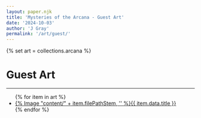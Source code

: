 ```yaml
---
layout: paper.njk
title: 'Mysteries of the Arcana - Guest Art'
date: '2024-10-03'
author: 'J Gray'
permalink: '/art/guest/'
---
```


{% set art = collections.arcana %}

<div class="gallery">
<h1>Guest Art</h1>
<hr />
<ul>
{% for item in art %}
    <li><a href="{{ item.filePathStem }}">{% Image "content/" + item.filePathStem, '' %}<span>{{ item.data.title }}</span></a></li>
{% endfor %}
</ul>
</div>